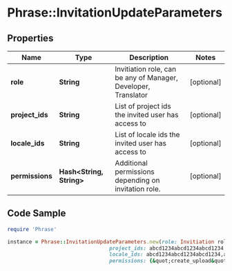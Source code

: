# Phrase::InvitationUpdateParameters

## Properties

Name | Type | Description | Notes
------------ | ------------- | ------------- | -------------
**role** | **String** | Invitiation role, can be any of Manager, Developer, Translator | [optional] 
**project_ids** | **String** | List of project ids the invited user has access to | [optional] 
**locale_ids** | **String** | List of locale ids the invited user has access to | [optional] 
**permissions** | **Hash&lt;String, String&gt;** | Additional permissions depending on invitation role. | [optional] 

## Code Sample

```ruby
require 'Phrase'

instance = Phrase::InvitationUpdateParameters.new(role: Invitiation role,
                                 project_ids: abcd1234abcd1234abcd1234,abcd1234abcd1234abcd1235,
                                 locale_ids: abcd1234abcd1234abcd1234,abcd1234abcd1234abcd1235,
                                 permissions: {&quot;create_upload&quot;:true})
```


